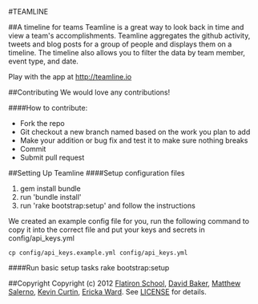 #TEAMLINE

##A timeline for teams
Teamline is a great way to look back in time and view a team's accomplishments. Teamline aggregates the github activity, tweets and blog posts for a group of people and displays them on a timeline. The timeline also allows you to filter the data by team member, event type, and date.

Play with the app at <http://teamline.io>

##Contributing
We would love any contributions!

####How to contribute:
- Fork the repo
- Git checkout a new branch named based on the work you plan to add
- Make your addition or bug fix and test it to make sure nothing breaks
- Commit
- Submit pull request

##Setting Up Teamline
####Setup configuration files
1. gem install bundle
2. run 'bundle install'
3. run 'rake bootstrap:setup' and follow the instructions

We created an example config file for you, run the following command to copy it into the correct file and put your keys and secrets in config/api_keys.yml
```
cp config/api_keys.example.yml config/api_keys.yml
```

####Run basic setup tasks
    rake bootstrap:setup

##Copyright
Copyright (c) 2012 [Flatiron School](http://flatironschool.com/), [David Baker](https://github.com/davidbakertv), [Matthew Salerno](https://github.com/seldomatt), [Kevin Curtin](https://github.com/kcurtin), [Ericka Ward](https://github.com/ejw1). See [LICENSE](https://github.com/flatiron-school/teamline/blob/master/LICENSE) for details.
